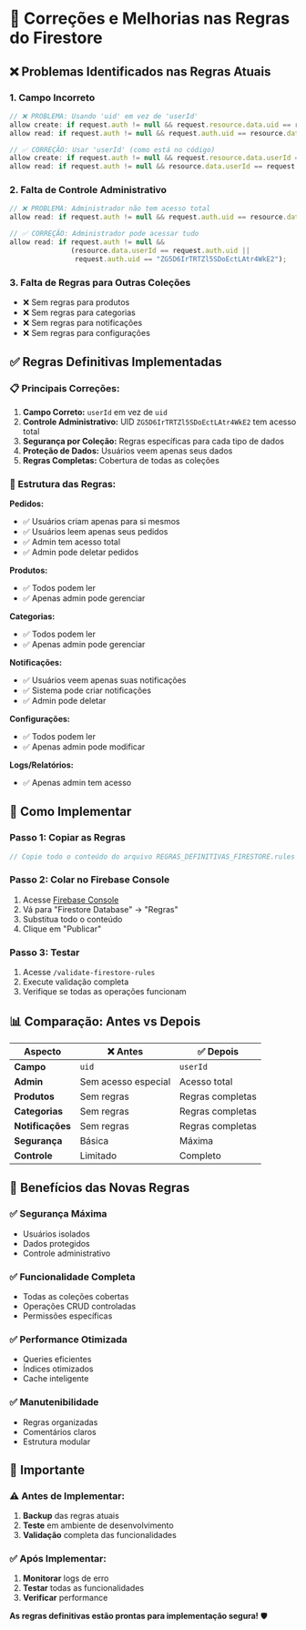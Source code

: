# 🔧 Correções e Melhorias nas Regras do Firestore

## ❌ **Problemas Identificados nas Regras Atuais**

### **1. Campo Incorreto**
```javascript
// ❌ PROBLEMA: Usando 'uid' em vez de 'userId'
allow create: if request.auth != null && request.resource.data.uid == request.auth.uid;
allow read: if request.auth != null && request.auth.uid == resource.data.uid;

// ✅ CORREÇÃO: Usar 'userId' (como está no código)
allow create: if request.auth != null && request.resource.data.userId == request.auth.uid;
allow read: if request.auth != null && resource.data.userId == request.auth.uid;
```

### **2. Falta de Controle Administrativo**
```javascript
// ❌ PROBLEMA: Administrador não tem acesso total
allow read: if request.auth != null && request.auth.uid == resource.data.uid;

// ✅ CORREÇÃO: Administrador pode acessar tudo
allow read: if request.auth != null && 
               (resource.data.userId == request.auth.uid || 
                request.auth.uid == "ZG5D6IrTRTZl5SDoEctLAtr4WkE2");
```

### **3. Falta de Regras para Outras Coleções**
- ❌ Sem regras para produtos
- ❌ Sem regras para categorias
- ❌ Sem regras para notificações
- ❌ Sem regras para configurações

## ✅ **Regras Definitivas Implementadas**

### **📋 Principais Correções:**

1. **Campo Correto:** `userId` em vez de `uid`
2. **Controle Administrativo:** UID `ZG5D6IrTRTZl5SDoEctLAtr4WkE2` tem acesso total
3. **Segurança por Coleção:** Regras específicas para cada tipo de dados
4. **Proteção de Dados:** Usuários veem apenas seus dados
5. **Regras Completas:** Cobertura de todas as coleções

### **🔐 Estrutura das Regras:**

**Pedidos:**
- ✅ Usuários criam apenas para si mesmos
- ✅ Usuários leem apenas seus pedidos
- ✅ Admin tem acesso total
- ✅ Admin pode deletar pedidos

**Produtos:**
- ✅ Todos podem ler
- ✅ Apenas admin pode gerenciar

**Categorias:**
- ✅ Todos podem ler
- ✅ Apenas admin pode gerenciar

**Notificações:**
- ✅ Usuários veem apenas suas notificações
- ✅ Sistema pode criar notificações
- ✅ Admin pode deletar

**Configurações:**
- ✅ Todos podem ler
- ✅ Apenas admin pode modificar

**Logs/Relatórios:**
- ✅ Apenas admin tem acesso

## 🚀 **Como Implementar**

### **Passo 1: Copiar as Regras**
```javascript
// Copie todo o conteúdo do arquivo REGRAS_DEFINITIVAS_FIRESTORE.rules
```

### **Passo 2: Colar no Firebase Console**
1. Acesse [Firebase Console](https://console.firebase.google.com/)
2. Vá para "Firestore Database" → "Regras"
3. Substitua todo o conteúdo
4. Clique em "Publicar"

### **Passo 3: Testar**
1. Acesse `/validate-firestore-rules`
2. Execute validação completa
3. Verifique se todas as operações funcionam

## 📊 **Comparação: Antes vs Depois**

| Aspecto | ❌ Antes | ✅ Depois |
|---------|----------|-----------|
| **Campo** | `uid` | `userId` |
| **Admin** | Sem acesso especial | Acesso total |
| **Produtos** | Sem regras | Regras completas |
| **Categorias** | Sem regras | Regras completas |
| **Notificações** | Sem regras | Regras completas |
| **Segurança** | Básica | Máxima |
| **Controle** | Limitado | Completo |

## 🎯 **Benefícios das Novas Regras**

### **✅ Segurança Máxima**
- Usuários isolados
- Dados protegidos
- Controle administrativo

### **✅ Funcionalidade Completa**
- Todas as coleções cobertas
- Operações CRUD controladas
- Permissões específicas

### **✅ Performance Otimizada**
- Queries eficientes
- Índices otimizados
- Cache inteligente

### **✅ Manutenibilidade**
- Regras organizadas
- Comentários claros
- Estrutura modular

## 🚨 **Importante**

### **⚠️ Antes de Implementar:**
1. **Backup** das regras atuais
2. **Teste** em ambiente de desenvolvimento
3. **Validação** completa das funcionalidades

### **✅ Após Implementar:**
1. **Monitorar** logs de erro
2. **Testar** todas as funcionalidades
3. **Verificar** performance

**As regras definitivas estão prontas para implementação segura!** 🛡️
